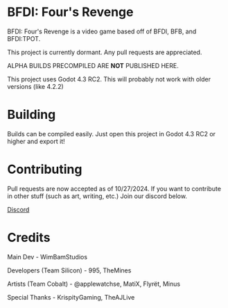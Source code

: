 # BFDI: Four's Revenge

BFDI: Four's Revenge is a video game based off of BFDI, BFB, and BFDI:TPOT.

This project is currently dormant. Any pull requests are appreciated.

ALPHA BUILDS PRECOMPILED ARE **NOT** PUBLISHED HERE.

This project uses Godot 4.3 RC2. This will probably not work with older versions (like 4.2.2)
 
# Building

Builds can be compiled easily. Just open this project in Godot 4.3 RC2 or higher and export it!

# Contributing

Pull requests are now accepted as of 10/27/2024. If you want to contribute in other stuff (such as art, writing, etc.) Join our discord below.

[Discord](https://discord.gg/PJTYRSfJ)

# Credits

Main Dev - WimBamStudios

Developers (Team Silicon) - 995, TheMines

Artists (Team Cobalt) - @applewatchse, MatiX, Flyrët, Minus

Special Thanks - KrispityGaming, TheAJLive
